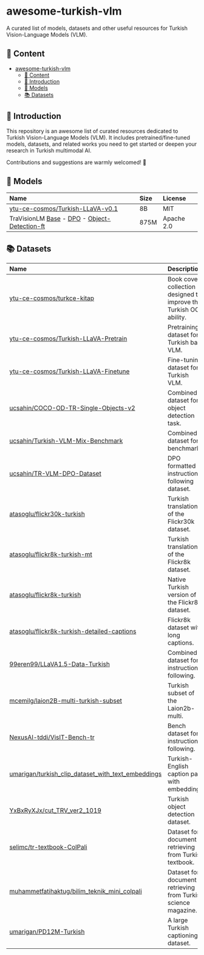 # awesome-turkish-vlm
A curated list of models, datasets and other useful resources for Turkish Vision-Language Models (VLM).

## 📄 Content
- [awesome-turkish-vlm](#awesome-turkish-vlm)
  - [📄 Content](#-content)
  - [🚀 Introduction](#-introduction)
  - [🤖 Models](#-models)
  - [📚 Datasets](#-datasets)

## 🚀 Introduction

This repository is an awesome list of curated resources dedicated to Turkish Vision-Language Models (VLM). It includes pretrained/fine-tuned models, datasets, and related works you need to get started or deepen your research in Turkish multimodal AI.

Contributions and suggestions are warmly welcomed! 🌟

## 🤖 Models

|Name|Size|License|
|:---|:---|:------|
|[ytu-ce-cosmos/Turkish-LLaVA-v0.1](https://huggingface.co/ytu-ce-cosmos/Turkish-LLaVA-v0.1)|8B|MIT|
|TraVisionLM [Base](https://huggingface.co/ucsahin/TraVisionLM-base) - [DPO](https://huggingface.co/ucsahin/TraVisionLM-DPO) - [Object-Detection-ft](https://huggingface.co/ucsahin/TraVisionLM-Object-Detection-ft) |875M|Apache 2.0|

## 📚 Datasets 

|Name|Description|Size|License|
|:---|:----------|:---|:------|
|[ytu-ce-cosmos/turkce-kitap](https://huggingface.co/datasets/ytu-ce-cosmos/turkce-kitap)|Book cover collection designed to improve the Turkish OCR ability.|108k||
|[ytu-ce-cosmos/Turkish-LLaVA-Pretrain](https://huggingface.co/datasets/ytu-ce-cosmos/Turkish-LLaVA-Pretrain)|Pretraining dataset for Turkish base VLM.|595k||MIT|
|[ytu-ce-cosmos/Turkish-LLaVA-Finetune](https://huggingface.co/datasets/ytu-ce-cosmos/Turkish-LLaVA-Finetune)|Fine-tuning dataset for Turkish VLM.|||
|[ucsahin/COCO-OD-TR-Single-Objects-v2](https://huggingface.co/datasets/ucsahin/COCO-OD-TR-Single-Objects-v2)|Combined dataset for object detection task.|153k||
|[ucsahin/Turkish-VLM-Mix-Benchmark](https://huggingface.co/datasets/ucsahin/Turkish-VLM-Mix-Benchmark)|Combined dataset for benchmark.|35k||
|[ucsahin/TR-VLM-DPO-Dataset](https://huggingface.co/datasets/ucsahin/TR-VLM-DPO-Dataset)|DPO formatted instruction-following dataset.|10k||
|[atasoglu/flickr30k-turkish](https://huggingface.co/datasets/atasoglu/flickr30k-turkish)|Turkish translation of the Flickr30k dataset.|30k||
|[atasoglu/flickr8k-turkish-mt](https://huggingface.co/datasets/atasoglu/flickr8k-turkish-mt)|Turkish translation of the Flickr8k dataset.|8k||
|[atasoglu/flickr8k-turkish](https://huggingface.co/datasets/atasoglu/flickr8k-turkish)|Native Turkish version of the Flickr8k dataset.|8k|CC0 1.0|
|[atasoglu/flickr8k-turkish-detailed-captions](https://huggingface.co/datasets/atasoglu/flickr8k-turkish-detailed-captions)|Flickr8k dataset with long captions.|8k|CC0 1.0|
|[99eren99/LLaVA1.5-Data-Turkish](https://huggingface.co/datasets/99eren99/LLaVA1.5-Data-Turkish)|Combined dataset for instruction-following.||CC BY 4.0|
|[mcemilg/laion2B-multi-turkish-subset](https://huggingface.co/datasets/mcemilg/laion2B-multi-turkish-subset)|Turkish subset of the Laion2b-multi.|34M|CC BY 4.0|
|[NexusAI-tddi/VisIT-Bench-tr](https://huggingface.co/datasets/NexusAI-tddi/VisIT-Bench-tr)|Bench dataset for instruction-following.|574||
|[umarigan/turkish_clip_dataset_with_text_embeddings](https://huggingface.co/datasets/umarigan/turkish_clip_dataset_with_text_embeddings)|Turkish-English caption pairs with embeddings.|410k|CreativeML Open RAIL-M|
|[YxBxRyXJx/cut_TRV_ver2_1019](https://huggingface.co/datasets/YxBxRyXJx/cut_TRV_ver2_1019)|Turkish object detection dataset.|2k||
|[selimc/tr-textbook-ColPali](https://huggingface.co/datasets/selimc/tr-textbook-ColPali)|Dataset for document retrieving from Turkish textbook.|3k||
|[muhammetfatihaktug/bilim_teknik_mini_colpali](https://huggingface.co/datasets/muhammetfatihaktug/bilim_teknik_mini_colpali)|Dataset for document retrieving from Turkish science magazine.|4k|MIT|
|[umarigan/PD12M-Turkish](https://huggingface.co/datasets/umarigan/PD12M-Turkish)|A large Turkish captioning dataset.|12M|CDLA-Permissive-2.0|
